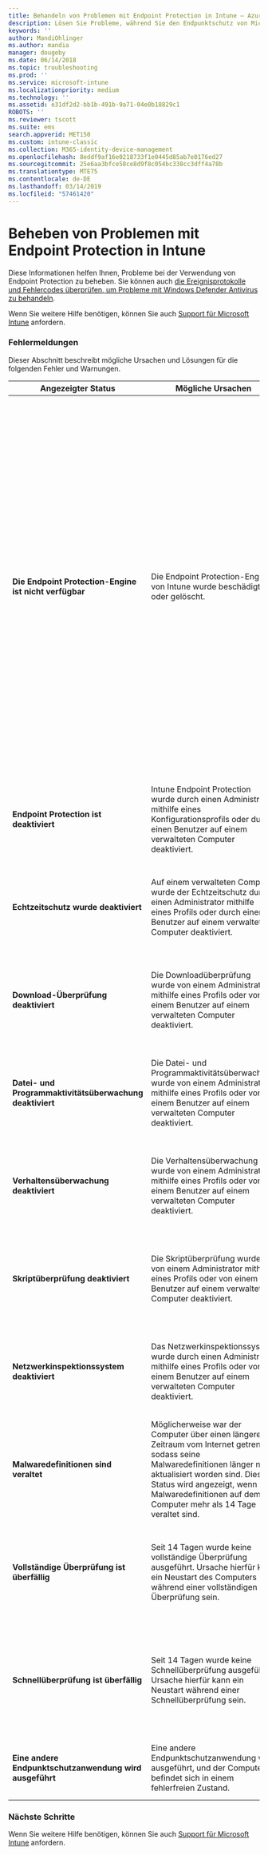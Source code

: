 ```yaml
---
title: Behandeln von Problemen mit Endpoint Protection in Intune – Azure | Microsoft-Dokumentation
description: Lösen Sie Probleme, während Sie den Endpunktschutz von Microsoft Intune verwenden.
keywords: ''
author: MandiOhlinger
ms.author: mandia
manager: dougeby
ms.date: 06/14/2018
ms.topic: troubleshooting
ms.prod: ''
ms.service: microsoft-intune
ms.localizationpriority: medium
ms.technology: ''
ms.assetid: e31df2d2-bb1b-491b-9a71-04e0b18829c1
ROBOTS: ''
ms.reviewer: tscott
ms.suite: ems
search.appverid: MET150
ms.custom: intune-classic
ms.collection: M365-identity-device-management
ms.openlocfilehash: 8eddf9af16e0218733f1e0445d85ab7e0176ed27
ms.sourcegitcommit: 25e6aa3bfce58ce8d9f8c054bc338cc3dff4a78b
ms.translationtype: MTE75
ms.contentlocale: de-DE
ms.lasthandoff: 03/14/2019
ms.locfileid: "57461420"
---
```

# <a name="troubleshoot-endpoint-protection-in-intune"></a>Beheben von Problemen mit Endpoint Protection in Intune

Diese Informationen helfen Ihnen, Probleme bei der Verwendung von Endpoint Protection zu beheben. Sie können auch [die Ereignisprotokolle und Fehlercodes überprüfen, um Probleme mit Windows Defender Antivirus zu behandeln](https://docs.microsoft.com/windows/security/threat-protection/windows-defender-antivirus/troubleshoot-windows-defender-antivirus).

Wenn Sie weitere Hilfe benötigen, können Sie auch [Support für Microsoft Intune](get-support.md) anfordern.

### <a name="error-messages"></a>Fehlermeldungen
Dieser Abschnitt beschreibt mögliche Ursachen und Lösungen für die folgenden Fehler und Warnungen.

|Angezeigter Status|Mögliche Ursachen|Mögliche Lösungen|
|---------------|--------------------|-----------------------|
|**Die Endpoint Protection-Engine ist nicht verfügbar**|Die Endpoint Protection-Engine von Intune wurde beschädigt oder gelöscht.|Wenn die Endpoint Protection-Engine von Intune beschädigt ist, können Sie versuchen, die Software zu aktualisieren oder neu zu installieren.<br /><br />Klicken Sie zum Erzwingen eines sofortigen Updates in der Endpoint Protection-Clientsoftware auf **Update** (auf verwalteten Computern auf der Taskleiste).<br /><br />Wenn die Engine nicht aktualisiert werden kann, müssen Sie die Endpoint Protection-Engine erneut installieren.<br /><br />Suchen Sie in der Liste der installierten Programme in der Systemsteuerung auf dem verwalteten Computer nach **Microsoft Intune Endpoint Protection-Agent**, und deinstallieren Sie die Anwendung.<br /><br />Während der nächsten Updatesynchronisierung wird das fehlende Programm von Microsoft Online Management Update Manager erkannt und zum geplanten Installationszeitpunkt neu installiert.|
|**Endpoint Protection ist deaktiviert**|Intune Endpoint Protection wurde durch einen Administrator mithilfe eines Konfigurationsprofils oder durch einen Benutzer auf einem verwalteten Computer deaktiviert.|Aktivieren Sie Endpoint Protection. Lesen Sie hierzu [Festlegen von Endpoint Protection-Einstellungen](endpoint-protection-configure.md) in Intune, oder [aktivieren Sie Windows Defender für den Zugriff auf Unternehmensressourcen](/intune-user-help/turn-on-defender-windows).|
|**Echtzeitschutz wurde deaktiviert**|Auf einem verwalteten Computer wurde der Echtzeitschutz durch einen Administrator mithilfe eines Profils oder durch einen Benutzer auf einem verwalteten Computer deaktiviert.|Aktivieren Sie Endpoint Protection. Lesen Sie hierzu die Informationen zu [Windows Defender Antivirus](device-restrictions-windows-10.md#windows-defender-antivirus) in Intune, oder [aktivieren Sie den Echtzeitschutz für den Zugriff auf Unternehmensressourcen](/intune-user-help/turn-on-defender-windows). |
|**Download-Überprüfung deaktiviert**|Die Downloadüberprüfung wurde von einem Administrator mithilfe eines Profils oder von einem Benutzer auf einem verwalteten Computer deaktiviert.|Aktivieren Sie die Überprüfung. Lesen Sie hierzu die Informationen zu [Windows Defender Antivirus](device-restrictions-windows-10.md#windows-defender-antivirus) in Intune, oder [aktivieren Sie den Echtzeitschutz für den Zugriff auf Unternehmensressourcen](/intune-user-help/turn-on-defender-windows). |
|**Datei- und Programmaktivitätsüberwachung deaktiviert**|Die Datei- und Programmaktivitätsüberwachung wurde von einem Administrator mithilfe eines Profils oder von einem Benutzer auf einem verwalteten Computer deaktiviert.|Aktivieren Sie die Datei- und Programmaktivität. Lesen Sie hierzu die Informationen zu [Windows Defender Antivirus](device-restrictions-windows-10.md#windows-defender-antivirus) in Intune, oder [aktivieren Sie den Echtzeitschutz für den Zugriff auf Unternehmensressourcen](/intune-user-help/turn-on-defender-windows). |
|**Verhaltensüberwachung deaktiviert**|Die Verhaltensüberwachung wurde von einem Administrator mithilfe eines Profils oder von einem Benutzer auf einem verwalteten Computer deaktiviert.|Aktivieren Sie die Verhaltensüberwachung. Lesen Sie hierzu die Informationen zu [Windows Defender Antivirus](device-restrictions-windows-10.md#windows-defender-antivirus) in Intune, oder [aktivieren Sie den Echtzeitschutz für den Zugriff auf Unternehmensressourcen](/intune-user-help/turn-on-defender-windows). |
|**Skriptüberprüfung deaktiviert**|Die Skriptüberprüfung wurde von einem Administrator mithilfe eines Profils oder von einem Benutzer auf einem verwalteten Computer deaktiviert.|Aktivieren Sie die Skriptüberprüfung. Lesen Sie hierzu die Informationen zu [Windows Defender Antivirus](device-restrictions-windows-10.md#windows-defender-antivirus) in Intune, oder [aktivieren Sie den Echtzeitschutz für den Zugriff auf Unternehmensressourcen](/intune-user-help/turn-on-defender-windows). |
|**Netzwerkinspektionssystem deaktiviert**|Das Netzwerkinspektionssystem wurde durch einen Administrator mithilfe eines Profils oder von einem Benutzer auf einem verwalteten Computer deaktiviert.|Aktivieren Sie das Netzwerkinspektionssystem (NIS). Lesen Sie hierzu die Informationen zu [Windows Defender Antivirus](device-restrictions-windows-10.md#windows-defender-antivirus) in Intune, oder [aktivieren Sie den Echtzeitschutz für den Zugriff auf Unternehmensressourcen](/intune-user-help/turn-on-defender-windows). |
|**Malwaredefinitionen sind veraltet**|Möglicherweise war der Computer über einen längeren Zeitraum vom Internet getrennt, sodass seine Malwaredefinitionen länger nicht aktualisiert worden sind. Dieser Status wird angezeigt, wenn die Malwaredefinitionen auf dem Computer mehr als 14 Tage veraltet sind.|Wenn Schadsoftwaredefinitionen veraltet sind, können Sie die Definitionen mit [Windows Defender Antivirus](device-restrictions-windows-10.md#windows-defender-antivirus) aktualisieren.|
|**Vollständige Überprüfung ist überfällig**|Seit 14 Tagen wurde keine vollständige Überprüfung ausgeführt. Ursache hierfür kann ein Neustart des Computers während einer vollständigen Überprüfung sein.|Wenn eine vollständige Überprüfung überfällig ist, können Sie eine einmalige vollständige Überprüfung ausführen oder wiederholte vollständige Überprüfungen planen. Weitere Informationen finden Sie unter [Windows Defender Antivirus](device-restrictions-windows-10.md#windows-defender-antivirus). |
|**Schnellüberprüfung ist überfällig**|Seit 14 Tagen wurde keine Schnellüberprüfung ausgeführt. Ursache hierfür kann ein Neustart während einer Schnellüberprüfung sein.|Wenn eine Schnellüberprüfung überfällig ist, können Sie eine einmalige Schnellüberprüfung ausführen oder wiederholte Schnellüberprüfungen planen. Weitere Informationen finden Sie unter [Windows Defender Antivirus](device-restrictions-windows-10.md#windows-defender-antivirus).|
|**Eine andere Endpunktschutzanwendung wird ausgeführt**|Eine andere Endpunktschutzanwendung wird ausgeführt, und der Computer befindet sich in einem fehlerfreien Zustand.|Wenn bereits eine andere Endpunktschutzanwendung installiert ist und Intune diese Anwendung erkennt, wird das Geräte möglicherweise instabil.|

### <a name="next-steps"></a>Nächste Schritte
Wenn Sie weitere Hilfe benötigen, können Sie auch [Support für Microsoft Intune](get-support.md) anfordern.
